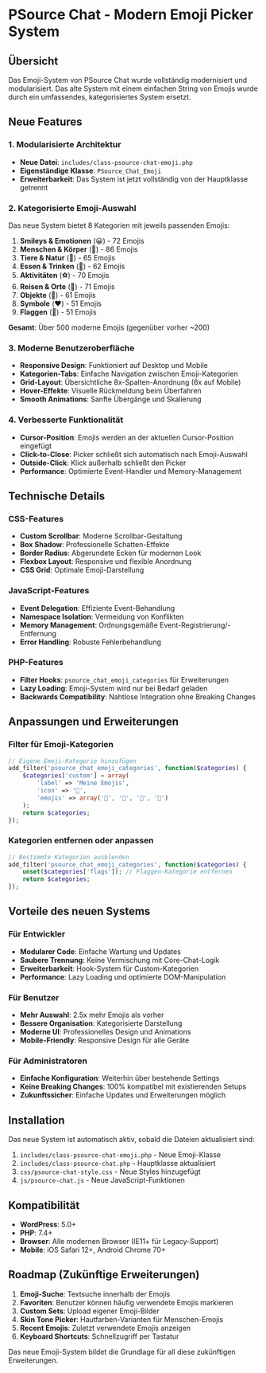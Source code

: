 # PSource Chat - Modern Emoji Picker System

## Übersicht

Das Emoji-System von PSource Chat wurde vollständig modernisiert und modularisiert. Das alte System mit einem einfachen String von Emojis wurde durch ein umfassendes, kategorisiertes System ersetzt.

## Neue Features

### 1. Modularisierte Architektur
- **Neue Datei**: `includes/class-psource-chat-emoji.php`
- **Eigenständige Klasse**: `PSource_Chat_Emoji`
- **Erweiterbarkeit**: Das System ist jetzt vollständig von der Hauptklasse getrennt

### 2. Kategorisierte Emoji-Auswahl
Das neue System bietet 8 Kategorien mit jeweils passenden Emojis:

1. **Smileys & Emotionen** (😀) - 72 Emojis
2. **Menschen & Körper** (👋) - 86 Emojis  
3. **Tiere & Natur** (🐶) - 65 Emojis
4. **Essen & Trinken** (🍕) - 62 Emojis
5. **Aktivitäten** (⚽) - 70 Emojis
6. **Reisen & Orte** (🚗) - 71 Emojis
7. **Objekte** (💎) - 61 Emojis
8. **Symbole** (❤️) - 51 Emojis
9. **Flaggen** (🏁) - 51 Emojis

**Gesamt**: Über 500 moderne Emojis (gegenüber vorher ~200)

### 3. Moderne Benutzeroberfläche
- **Responsive Design**: Funktioniert auf Desktop und Mobile
- **Kategorien-Tabs**: Einfache Navigation zwischen Emoji-Kategorien
- **Grid-Layout**: Übersichtliche 8x-Spalten-Anordnung (6x auf Mobile)
- **Hover-Effekte**: Visuelle Rückmeldung beim Überfahren
- **Smooth Animations**: Sanfte Übergänge und Skalierung

### 4. Verbesserte Funktionalität
- **Cursor-Position**: Emojis werden an der aktuellen Cursor-Position eingefügt
- **Click-to-Close**: Picker schließt sich automatisch nach Emoji-Auswahl
- **Outside-Click**: Klick außerhalb schließt den Picker
- **Performance**: Optimierte Event-Handler und Memory-Management

## Technische Details

### CSS-Features
- **Custom Scrollbar**: Moderne Scrollbar-Gestaltung
- **Box Shadow**: Professionelle Schatten-Effekte  
- **Border Radius**: Abgerundete Ecken für modernen Look
- **Flexbox Layout**: Responsive und flexible Anordnung
- **CSS Grid**: Optimale Emoji-Darstellung

### JavaScript-Features
- **Event Delegation**: Effiziente Event-Behandlung
- **Namespace Isolation**: Vermeidung von Konflikten
- **Memory Management**: Ordnungsgemäße Event-Registrierung/-Entfernung
- **Error Handling**: Robuste Fehlerbehandlung

### PHP-Features
- **Filter Hooks**: `psource_chat_emoji_categories` für Erweiterungen
- **Lazy Loading**: Emoji-System wird nur bei Bedarf geladen
- **Backwards Compatibility**: Nahtlose Integration ohne Breaking Changes

## Anpassungen und Erweiterungen

### Filter für Emoji-Kategorien
```php
// Eigene Emoji-Kategorie hinzufügen
add_filter('psource_chat_emoji_categories', function($categories) {
    $categories['custom'] = array(
        'label' => 'Meine Emojis',
        'icon' => '🎉',
        'emojis' => array('🎉', '🎊', '🎈', '🎁')
    );
    return $categories;
});
```

### Kategorien entfernen oder anpassen
```php
// Bestimmte Kategorien ausblenden
add_filter('psource_chat_emoji_categories', function($categories) {
    unset($categories['flags']); // Flaggen-Kategorie entfernen
    return $categories;
});
```

## Vorteile des neuen Systems

### Für Entwickler
- **Modularer Code**: Einfache Wartung und Updates
- **Saubere Trennung**: Keine Vermischung mit Core-Chat-Logik
- **Erweiterbarkeit**: Hook-System für Custom-Kategorien
- **Performance**: Lazy Loading und optimierte DOM-Manipulation

### Für Benutzer
- **Mehr Auswahl**: 2.5x mehr Emojis als vorher
- **Bessere Organisation**: Kategorisierte Darstellung
- **Moderne UI**: Professionelles Design und Animations
- **Mobile-Friendly**: Responsive Design für alle Geräte

### Für Administratoren
- **Einfache Konfiguration**: Weiterhin über bestehende Settings
- **Keine Breaking Changes**: 100% kompatibel mit existierenden Setups
- **Zukunftssicher**: Einfache Updates und Erweiterungen möglich

## Installation

Das neue System ist automatisch aktiv, sobald die Dateien aktualisiert sind:

1. `includes/class-psource-chat-emoji.php` - Neue Emoji-Klasse
2. `includes/class-psource-chat.php` - Hauptklasse aktualisiert  
3. `css/psource-chat-style.css` - Neue Styles hinzugefügt
4. `js/psource-chat.js` - Neue JavaScript-Funktionen

## Kompatibilität

- **WordPress**: 5.0+
- **PHP**: 7.4+
- **Browser**: Alle modernen Browser (IE11+ für Legacy-Support)
- **Mobile**: iOS Safari 12+, Android Chrome 70+

## Roadmap (Zukünftige Erweiterungen)

1. **Emoji-Suche**: Textsuche innerhalb der Emojis
2. **Favoriten**: Benutzer können häufig verwendete Emojis markieren  
3. **Custom Sets**: Upload eigener Emoji-Bilder
4. **Skin Tone Picker**: Hautfarben-Varianten für Menschen-Emojis
5. **Recent Emojis**: Zuletzt verwendete Emojis anzeigen
6. **Keyboard Shortcuts**: Schnellzugriff per Tastatur

Das neue Emoji-System bildet die Grundlage für all diese zukünftigen Erweiterungen.
